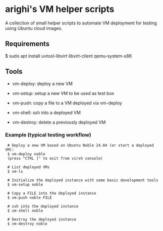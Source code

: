 #                  arighi's VM helper scripts

A collection of small helper scripts to automate VM deployment for testing
using Ubuntu cloud images.

## Requirements

 $ sudo apt install uvtool-libvirt libvirt-client qemu-system-x86

## Tools

 - vm-deploy: deploy a new VM

 - vm-setup: setup a new VM to be used as test box

 - vm-push: copy a file to a VM deployed via vm-deploy

 - vm-shell: ssh into a deployed VM

 - vm-destroy: delete a previously deployed VM

### Example (typical testing workflow)

```
 # Deploy a new VM based on Ubuntu Noble 24.04 (or start a deployed VM):
 $ vm-deploy noble
 (press "CTRL ]" to exit from virsh console)

 # List deployed VMs
 $ vm-ls

 # Initialize the deployed instance with some basic development tools
 $ vm-setup noble

 # Copy a FILE into the deployed instance
 $ vm-push noble FILE

 # ssh into the deployed instance
 $ vm-shell noble

 # Destroy the deployed instance
 $ vm-destroy noble
```
